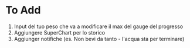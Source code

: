 # To Add

1. Input del tuo peso che va a modificare il max del gauge del progresso
2. Aggiungere SuperChart per lo storico
3. Aggiunger notifiche (es. Non bevi da tanto - l'acqua sta per terminare)

